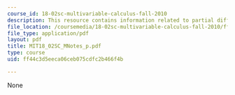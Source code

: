 ```yaml
---
course_id: 18-02sc-multivariable-calculus-fall-2010
description: This resource contains information related to partial differential equations.
file_location: /coursemedia/18-02sc-multivariable-calculus-fall-2010/ff44c3d5eeca06ceb075cdfc2b466f4b_MIT18_02SC_MNotes_p.pdf
file_type: application/pdf
layout: pdf
title: MIT18_02SC_MNotes_p.pdf
type: course
uid: ff44c3d5eeca06ceb075cdfc2b466f4b

---
```

None